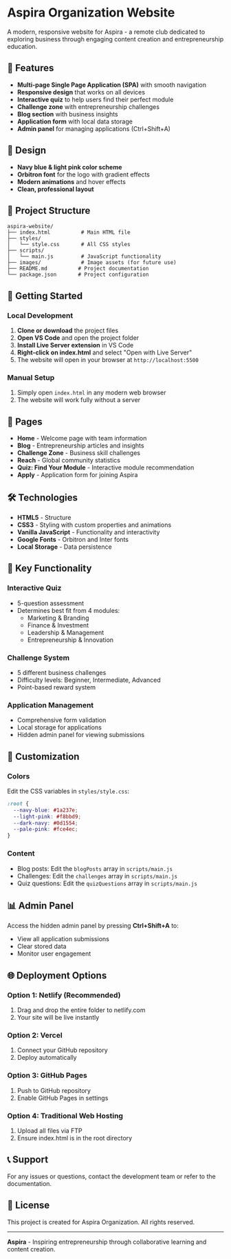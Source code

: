 # Aspira Organization Website

A modern, responsive website for Aspira - a remote club dedicated to exploring business through engaging content creation and entrepreneurship education.

## 🌟 Features

- **Multi-page Single Page Application (SPA)** with smooth navigation
- **Responsive design** that works on all devices
- **Interactive quiz** to help users find their perfect module
- **Challenge zone** with entrepreneurship challenges
- **Blog section** with business insights
- **Application form** with local data storage
- **Admin panel** for managing applications (Ctrl+Shift+A)

## 🎨 Design

- **Navy blue & light pink color scheme**
- **Orbitron font** for the logo with gradient effects
- **Modern animations** and hover effects
- **Clean, professional layout**

## 📁 Project Structure

```
aspira-website/
├── index.html          # Main HTML file
├── styles/
│   └── style.css       # All CSS styles
├── scripts/
│   └── main.js         # JavaScript functionality
├── images/             # Image assets (for future use)
├── README.md          # Project documentation
└── package.json       # Project configuration
```

## 🚀 Getting Started

### Local Development

1. **Clone or download** the project files
2. **Open VS Code** and open the project folder
3. **Install Live Server extension** in VS Code
4. **Right-click on index.html** and select "Open with Live Server"
5. The website will open in your browser at `http://localhost:5500`

### Manual Setup

1. Simply open `index.html` in any modern web browser
2. The website will work fully without a server

## 📱 Pages

- **Home** - Welcome page with team information
- **Blog** - Entrepreneurship articles and insights
- **Challenge Zone** - Business skill challenges
- **Reach** - Global community statistics
- **Quiz: Find Your Module** - Interactive module recommendation
- **Apply** - Application form for joining Aspira

## 🛠️ Technologies

- **HTML5** - Structure
- **CSS3** - Styling with custom properties and animations
- **Vanilla JavaScript** - Functionality and interactivity
- **Google Fonts** - Orbitron and Inter fonts
- **Local Storage** - Data persistence

## 🎯 Key Functionality

### Interactive Quiz

- 5-question assessment
- Determines best fit from 4 modules:
  - Marketing & Branding
  - Finance & Investment
  - Leadership & Management
  - Entrepreneurship & Innovation

### Challenge System

- 5 different business challenges
- Difficulty levels: Beginner, Intermediate, Advanced
- Point-based reward system

### Application Management

- Comprehensive form validation
- Local storage for applications
- Hidden admin panel for viewing submissions

## 🔧 Customization

### Colors

Edit the CSS variables in `styles/style.css`:

```css
:root {
  --navy-blue: #1a237e;
  --light-pink: #f8bbd9;
  --dark-navy: #0d1554;
  --pale-pink: #fce4ec;
}
```

### Content

- Blog posts: Edit the `blogPosts` array in `scripts/main.js`
- Challenges: Edit the `challenges` array in `scripts/main.js`
- Quiz questions: Edit the `quizQuestions` array in `scripts/main.js`

## 📊 Admin Panel

Access the hidden admin panel by pressing **Ctrl+Shift+A** to:

- View all application submissions
- Clear stored data
- Monitor user engagement

## 🌐 Deployment Options

### Option 1: Netlify (Recommended)

1. Drag and drop the entire folder to netlify.com
2. Your site will be live instantly

### Option 2: Vercel

1. Connect your GitHub repository
2. Deploy automatically

### Option 3: GitHub Pages

1. Push to GitHub repository
2. Enable GitHub Pages in settings

### Option 4: Traditional Web Hosting

1. Upload all files via FTP
2. Ensure index.html is in the root directory

## 📞 Support

For any issues or questions, contact the development team or refer to the documentation.

## 📄 License

This project is created for Aspira Organization. All rights reserved.

---

**Aspira** - Inspiring entrepreneurship through collaborative learning and content creation.
